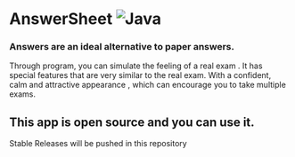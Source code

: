 # AnswerSheet			![Java](https://img.shields.io/static/v1?label=Java&message=1.8&color=important)
### Answers are an ideal alternative to paper answers.
Through program, you can simulate the feeling of a real exam .
It has special features that are very similar to the real exam.
With a confident, calm and attractive appearance , which can encourage you to take multiple exams.

## This app is open source and you can use it.
Stable Releases will be pushed in this repository
